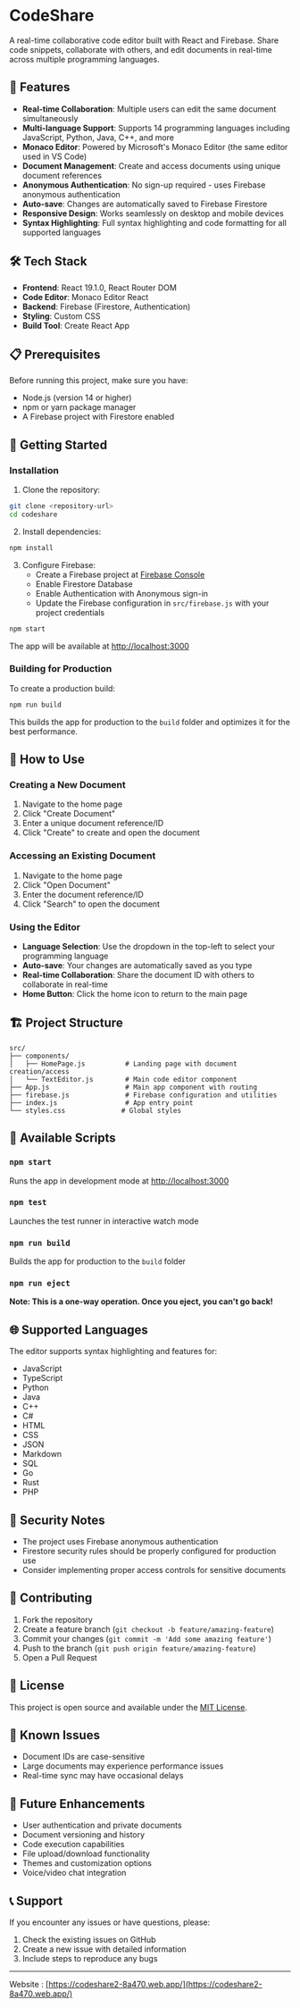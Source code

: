 # CodeShare

A real-time collaborative code editor built with React and Firebase. Share code snippets, collaborate with others, and edit documents in real-time across multiple programming languages.

## 🚀 Features

- **Real-time Collaboration**: Multiple users can edit the same document simultaneously
- **Multi-language Support**: Supports 14 programming languages including JavaScript, Python, Java, C++, and more
- **Monaco Editor**: Powered by Microsoft's Monaco Editor (the same editor used in VS Code)
- **Document Management**: Create and access documents using unique document references
- **Anonymous Authentication**: No sign-up required - uses Firebase anonymous authentication
- **Auto-save**: Changes are automatically saved to Firebase Firestore
- **Responsive Design**: Works seamlessly on desktop and mobile devices
- **Syntax Highlighting**: Full syntax highlighting and code formatting for all supported languages

## 🛠️ Tech Stack

- **Frontend**: React 19.1.0, React Router DOM
- **Code Editor**: Monaco Editor React
- **Backend**: Firebase (Firestore, Authentication)
- **Styling**: Custom CSS
- **Build Tool**: Create React App

## 📋 Prerequisites

Before running this project, make sure you have:

- Node.js (version 14 or higher)
- npm or yarn package manager
- A Firebase project with Firestore enabled

## 🚀 Getting Started

### Installation

1. Clone the repository:
```bash
git clone <repository-url>
cd codeshare
```

2. Install dependencies:
```bash
npm install
```

3. Configure Firebase:
   - Create a Firebase project at [Firebase Console](https://console.firebase.google.com)
   - Enable Firestore Database
   - Enable Authentication with Anonymous sign-in
   - Update the Firebase configuration in `src/firebase.js` with your project credentials

```bash
npm start
```

The app will be available at [http://localhost:3000](http://localhost:3000)

### Building for Production

To create a production build:

```bash
npm run build
```

This builds the app for production to the `build` folder and optimizes it for the best performance.

## 📖 How to Use

### Creating a New Document

1. Navigate to the home page
2. Click "Create Document"
3. Enter a unique document reference/ID
4. Click "Create" to create and open the document

### Accessing an Existing Document

1. Navigate to the home page
2. Click "Open Document"
3. Enter the document reference/ID
4. Click "Search" to open the document

### Using the Editor

- **Language Selection**: Use the dropdown in the top-left to select your programming language
- **Auto-save**: Your changes are automatically saved as you type
- **Real-time Collaboration**: Share the document ID with others to collaborate in real-time
- **Home Button**: Click the home icon to return to the main page

## 🏗️ Project Structure

```
src/
├── components/
│   ├── HomePage.js          # Landing page with document creation/access
│   └── TextEditor.js        # Main code editor component
├── App.js                   # Main app component with routing
├── firebase.js              # Firebase configuration and utilities
├── index.js                 # App entry point
└── styles.css              # Global styles
```

## 🔧 Available Scripts

### `npm start`
Runs the app in development mode at [http://localhost:3000](http://localhost:3000)

### `npm test`
Launches the test runner in interactive watch mode

### `npm run build`
Builds the app for production to the `build` folder

### `npm run eject`
**Note: This is a one-way operation. Once you eject, you can't go back!**

## 🌐 Supported Languages

The editor supports syntax highlighting and features for:

- JavaScript
- TypeScript  
- Python
- Java
- C++
- C#
- HTML
- CSS
- JSON
- Markdown
- SQL
- Go
- Rust
- PHP

## 🔐 Security Notes

- The project uses Firebase anonymous authentication
- Firestore security rules should be properly configured for production use
- Consider implementing proper access controls for sensitive documents

## 🤝 Contributing

1. Fork the repository
2. Create a feature branch (`git checkout -b feature/amazing-feature`)
3. Commit your changes (`git commit -m 'Add some amazing feature'`)
4. Push to the branch (`git push origin feature/amazing-feature`)
5. Open a Pull Request

## 📄 License

This project is open source and available under the [MIT License](LICENSE).

## 🐛 Known Issues

- Document IDs are case-sensitive
- Large documents may experience performance issues
- Real-time sync may have occasional delays

## 🔮 Future Enhancements

- User authentication and private documents
- Document versioning and history
- Code execution capabilities
- File upload/download functionality
- Themes and customization options
- Voice/video chat integration

## 📞 Support

If you encounter any issues or have questions, please:

1. Check the existing issues on GitHub
2. Create a new issue with detailed information
3. Include steps to reproduce any bugs

---
Website : [https://codeshare2-8a470.web.app/](https://codeshare2-8a470.web.app/)
